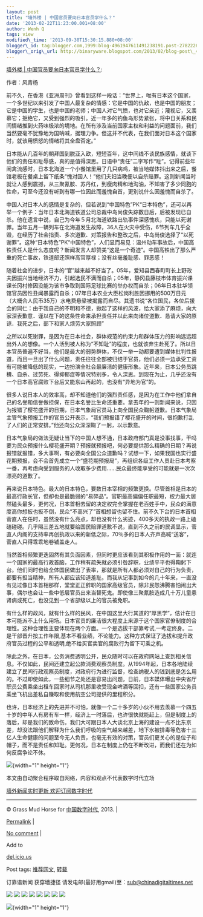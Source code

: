 ```yaml
--- 
layout: post 
title: "墙外楼 | 中国官员要向日本官员学什么？" 
date: '2013-02-22T11:23:00.001+08:00' 
author: Wenh Q
tags: view
modified\_time: '2013-09-30T15:30:15.880+08:00' 
blogger\_id: tag:blogger.com,1999:blog-4961947611491238191.post-2782226248215690635
blogger\_orig\_url: http://binaryware.blogspot.com/2013/02/blog-post\_4240.html
--- 
```

[墙外楼
|
中国官员要向日本官员学什么？](http://feedproxy.google.com/~r/chinagfwblog/~3/HgDMBa3hxGw/):



作者：风青杨

前不久，在香港《亚洲周刊》曾看到这样一段话：“世界上，唯有日本这个国家，一个多世纪以来引发了中国人最复杂的情感：它是中国的仇敌，也是中国的朋友；它是中国的学生，也是中国的老师；中国人对它气愤，也对它亲近；蔑视它，又羡慕它；拒绝它，又受到强烈的吸引。近一年多的钓鱼岛形势紧张，将中日关系和民间情绪推到火药味极浓的境地。在所有涉及当前国家主权和利益的问题面前，我们当然要毫不犹豫地为国呐喊，据理力争。但这并不代表，在我们面对日本这个国家时，就该用愤怒的情绪将其全盘否定。”

日本能从几百年的朝拜国到脱亚入欧，短短百年，这中间线不谈民族感情，就谈下他们的责任和耻辱感，真的是值得深思。日语中“责任”二字写作“耻”。记得前些年闹禽流感时，日本北海道一个小餐馆里用了几只病鸡，被当地媒体抖出来之后，餐馆老板在餐桌上留下纸条“愧对国人！”他们夫妇当晚便以自杀赔罪。这则新闻当时就让人感到震撼，从三聚氰胺、苏丹红，到瘦肉精和地沟油，不知害了多少同胞的性命，可至今还没有听到有哪一位因此而羞愧自首，更别说什么因羞愧而自杀了。

中国人对日本人的感情是复杂的，但若说到“中国特色”PK“日本特色”，还可以再举一个例子：当年日本北海道铁道公司总裁中岛尚俊失踪数日后，后被发现已自杀。他在遗言中说，自己为今年５月北海道铁路出轨事件深感愧疚，只能以死谢罪。当年五月一辆列车在北海道发生故障，36人在火灾中受伤，6节列车几乎全毁，在经历了社会指责、多次道歉、对策报告和整改之后，中岛尚俊选择了“以死谢罪”。这种“日本特色”PK“中国特色”，人们显而易见：温州动车事故后，中国高铁责任人是什么态度呢？新闻发言人却赞美“这是一个奇迹”。中国高铁出了那么严重的死亡事故，铁道部还照样高官厚禄；没有丝毫羞耻感、罪恶感！

随着社会的进步，日本的“官”越来越不好当了。05年，爱知县西春町町长上野政夫因振兴当地经济不力，引起选民不满而自杀；05年，静冈县藤枝市体育振兴课课长冈村修因没能为该市争取到国际足球比赛的举办权而自杀；06年日本驻华领馆官员因性丑闻暴露而自杀；07年日本农业大臣松岗利胜因挪用的500万日元（大概合人民币35万）水电费悬梁被揭露而自尽。其遗书说“各位国民，各位后援会的同仁：由于我自己的不明和不德，掀起了这样的风波，给大家添了麻烦，向大家深表歉意．谨以在下的这条性命来承担责任并以此来向诸位道歉．恳请大家的原谅．我死之后，部下和家人烦劳大家照顾”

之所以以死谢罪，是因为在日本社会，群体规范的约束力和群体压力的影响远远超出外人的想像。一个人活到被人称为“不知耻”的程度，也就该弃生赴死了。所以日本官员普遍不好当，他们是最大的弱势群体，不仅一举一动都要遭到媒体批判性报道，而且一旦出了什么问题，责任往往全部被归结于官员，他们必须一边承受工资有可能被降低的现实，一边扮演全社会最廉洁的健康形象。近年来，日本公务员跳槽、自杀、过劳死、得抑郁症等情况特别多，令人深思。到现在为止，几乎还没有一个日本高官腐败下台后又能东山再起的，也没有“异地为官”的。

很多人说日本人的效率高，却不知道他们的强烈责任感，是因为在工作中他们拿自己的名誉和信誉做担保，在日本名誉比生命还重要。拿去年的一则新闻来说，只因为报错了樱花盛开的日期，日本气象局官员马上向全国民众鞠躬道歉。日本气象局主管气象预报工作的官员公开表示，“我们预报错了樱花盛开的时间，很抱歉打乱了人们的正常安排。”他还向公众深深鞠了一躬，以示歉意。

日本气象局的做法无疑让当下的中国人想不通，日本政府部门真是没事找事，干吗要为民众预报什么樱花盛开期？预报就预报吧，何必要提供那么精确的日期？再说报错就报错，多大事啊，有必要向全国公众道歉吗？试想一下，如果我国也实行盛花期预报，会不会首先成立一个“盛花期预报局”，再组织各级工作人员赴日本考察一番，再考虑向受到服务的人收取多少费用……民众最终能享受的可能就是一次次漂亮的道歉了。

再来说日本特色。最大的日本特色，要数日本宰相的频繁更换。尽管首相是日本的最高行政长官，但却也是最脆弱的“易碎品”。官职最高偏偏任职最短，权力最大居然磕头最多，更何况，日本首相去留的决定权完全掌握在老百姓手中，民众的满意度高你想扳也扳不倒，民众“不高兴了”首相想留也留不住。前不久下台的日本首相菅直人在任时，虽然没有什么亮点，却也没有什么劣迹，400多天的执政一路上磕磕碰碰。几乎隔三差五地就要给国民赔罪道歉不说，直到不久之前的民调显示，菅直人内阁的支持率再创执政以来的新低之际，70％多的日本人齐声高喊“送客”，菅直人只得乖乖地卷铺盖走人。

当然首相频繁更迭固然有其负面因素，但同时更应该看到其积极作用的一面：就连一个国家的最高行政首脑，工作稍有疏失就必须引咎辞职，业绩平平也得鞠躬下台。他们同时也给全体国民做出了表率，那就是所有人都必须对自己的行为负责，都要有担当精神，所有人都应该知道羞耻。而我从记事到如今的几十年来，一直没有见过像日本首相那样，堂堂正正辞职的国家高级官员，除非民怨沸腾害怕闹出大事，偶尔也会让一些中低层官员出来当替死鬼。即使像三聚氰胺造成几十万儿童患肾病或死亡，也没见到一个省部级以上的官员被免职。

有什么样的政风，就有什么样的民风，在中国这里大行其道的“厚黑学”，估计在日本可能派不上什么用场。日本官员的廉洁很大程度上来源于这个国家官僚制度的合理性。这种合理性主要体现在两个方面。一个是选拔干部靠考试,一考定终身。二是干部晋升按工作年限,基本不看业绩，不论能力。这种方式保证了选拔和提升政府官员过程的公平和透明,绝不给买官卖官的腐败行为留下可乘之机。

除此之外，在日本，公务消费透明公开，民众随时可以在政府网站上查到相关信息。不仅如此，民间还建立起公款消费观察员制度。从1994年起，日本各地陆续建立了民间行政观察员制度，对政府行为进行监督，检查纳税人的钱到底是怎么用的。不过即使如此，一些细节之处还是容易出问题，日前，日本媒体曝出中央省厅职员公费乘坐出租车回家时从司机那里收受现金啤酒等回扣，还有一些国家公务员乘坐飞机出差私自赚取和使用航空公司提供的里程积分。



也许，日本经济上的先进并不可怕，就像一个二十多岁的小伙不用去羡慕一个四五十岁的中年人有房有车一样，经济上一时落后，也许很快就能赶上，但是制度上的落后，却是我们的致命伤。我们大可跟日本人大谈北京上海的建设一点不比东京差，却没法跟他们解释为什么我们呼吸的空气越来越差，地下水被排毒等危害十三亿人生命健康的问题至今无人负责，也毫无有效的对策，官员们更关心的是位子和帽子，而不是责任和知耻。更何况，日本在制度上仍在不断改进，而我们还在为如何反腐争论不休。

![](http://feeds.feedburner.com/~r/letscorp/aDmw/~4/FVOO6mFQf1w){width="1"
height="1"}

本文由自动聚合程序取自网络，内容和观点不代表数字时代立场



[墙外新闻实时更新 欢迎订阅数字时代](http://eepurl.com/msuvD)


















------------------------------------------------------------------------

© Grass Mud Horse for [中国数字时代](https://meilizhongguo.biz/chinese),
2013. |

[Permalink](https://meilizhongguo.biz/chinese/2013/02/%e5%a2%99%e5%a4%96%e6%a5%bc-%e4%b8%ad%e5%9b%bd%e5%ae%98%e5%91%98%e8%a6%81%e5%90%91%e6%97%a5%e6%9c%ac%e5%ae%98%e5%91%98%e5%ad%a6%e4%bb%80%e4%b9%88%ef%bc%9f/)
|

[No
comment](https://meilizhongguo.biz/chinese/2013/02/%e5%a2%99%e5%a4%96%e6%a5%bc-%e4%b8%ad%e5%9b%bd%e5%ae%98%e5%91%98%e8%a6%81%e5%90%91%e6%97%a5%e6%9c%ac%e5%ae%98%e5%91%98%e5%ad%a6%e4%bb%80%e4%b9%88%ef%bc%9f/#comments)
|

Add to

[del.icio.us](http://del.icio.us/post?url=https://meilizhongguo.biz/chinese/2013/02/%e5%a2%99%e5%a4%96%e6%a5%bc-%e4%b8%ad%e5%9b%bd%e5%ae%98%e5%91%98%e8%a6%81%e5%90%91%e6%97%a5%e6%9c%ac%e5%ae%98%e5%91%98%e5%ad%a6%e4%bb%80%e4%b9%88%ef%bc%9f/&title=%E5%A2%99%E5%A4%96%E6%A5%BC%20%7C%20%E4%B8%AD%E5%9B%BD%E5%AE%98%E5%91%98%E8%A6%81%E5%90%91%E6%97%A5%E6%9C%AC%E5%AE%98%E5%91%98%E5%AD%A6%E4%BB%80%E4%B9%88%EF%BC%9F)





Post tags:
[推荐网文](https://meilizhongguo.biz/chinese/tag/%e6%8e%a8%e8%8d%90%e7%bd%91%e6%96%87/?category=10466),
[转载](https://meilizhongguo.biz/chinese/tag/%e8%bd%ac%e8%bd%bd/?category=10466)



订靠谱新闻 获穿墙捷径
请发电邮(最好用gmail)至：sub@chinadigitaltimes.net







<div>

[![](http://feeds.feedburner.com/~ff/chinagfwblog?d=yIl2AUoC8zA)](http://feeds.feedburner.com/~ff/chinagfwblog?a=HgDMBa3hxGw:Ppy6F6iotVI:yIl2AUoC8zA)
[![](http://feeds.feedburner.com/~ff/chinagfwblog?i=HgDMBa3hxGw:Ppy6F6iotVI:-BTjWOF_DHI)](http://feeds.feedburner.com/~ff/chinagfwblog?a=HgDMBa3hxGw:Ppy6F6iotVI:-BTjWOF_DHI)
[![](http://feeds.feedburner.com/~ff/chinagfwblog?i=HgDMBa3hxGw:Ppy6F6iotVI:F7zBnMyn0Lo)](http://feeds.feedburner.com/~ff/chinagfwblog?a=HgDMBa3hxGw:Ppy6F6iotVI:F7zBnMyn0Lo)
[![](http://feeds.feedburner.com/~ff/chinagfwblog?i=HgDMBa3hxGw:Ppy6F6iotVI:V_sGLiPBpWU)](http://feeds.feedburner.com/~ff/chinagfwblog?a=HgDMBa3hxGw:Ppy6F6iotVI:V_sGLiPBpWU)
[![](http://feeds.feedburner.com/~ff/chinagfwblog?d=qj6IDK7rITs)](http://feeds.feedburner.com/~ff/chinagfwblog?a=HgDMBa3hxGw:Ppy6F6iotVI:qj6IDK7rITs)
[![](http://feeds.feedburner.com/~ff/chinagfwblog?d=l6gmwiTKsz0)](http://feeds.feedburner.com/~ff/chinagfwblog?a=HgDMBa3hxGw:Ppy6F6iotVI:l6gmwiTKsz0)
[![](http://feeds.feedburner.com/~ff/chinagfwblog?i=HgDMBa3hxGw:Ppy6F6iotVI:gIN9vFwOqvQ)](http://feeds.feedburner.com/~ff/chinagfwblog?a=HgDMBa3hxGw:Ppy6F6iotVI:gIN9vFwOqvQ)
[![](http://feeds.feedburner.com/~ff/chinagfwblog?d=TzevzKxY174)](http://feeds.feedburner.com/~ff/chinagfwblog?a=HgDMBa3hxGw:Ppy6F6iotVI:TzevzKxY174)

</div>

![](http://feeds.feedburner.com/~r/chinagfwblog/~4/HgDMBa3hxGw){width="1"
height="1"}
